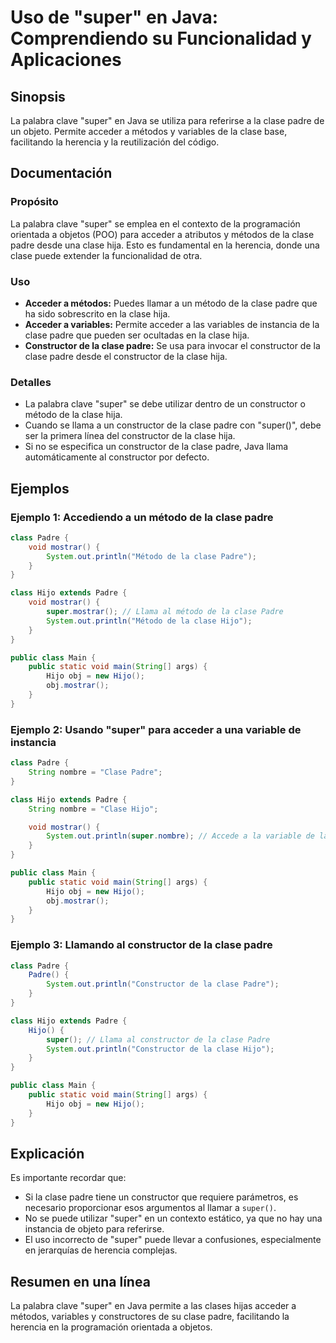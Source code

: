<!--
Meta Description: # Uso de "super" en Java: Comprendiendo su Funcionalidad y Aplicaciones ## Sinopsis La palabra clave "super" en Java se utiliza para referirse a la cl...
Meta Keywords: clase, padre, super, constructor, hijo
-->

# Uso de "super" en Java: Comprendiendo su Funcionalidad y Aplicaciones

## Sinopsis
La palabra clave "super" en Java se utiliza para referirse a la clase padre de un objeto. Permite acceder a métodos y variables de la clase base, facilitando la herencia y la reutilización del código.

## Documentación
### Propósito
La palabra clave "super" se emplea en el contexto de la programación orientada a objetos (POO) para acceder a atributos y métodos de la clase padre desde una clase hija. Esto es fundamental en la herencia, donde una clase puede extender la funcionalidad de otra.

### Uso
- **Acceder a métodos:** Puedes llamar a un método de la clase padre que ha sido sobrescrito en la clase hija.
- **Acceder a variables:** Permite acceder a las variables de instancia de la clase padre que pueden ser ocultadas en la clase hija.
- **Constructor de la clase padre:** Se usa para invocar el constructor de la clase padre desde el constructor de la clase hija.

### Detalles
- La palabra clave "super" se debe utilizar dentro de un constructor o método de la clase hija.
- Cuando se llama a un constructor de la clase padre con "super()", debe ser la primera línea del constructor de la clase hija.
- Si no se especifica un constructor de la clase padre, Java llama automáticamente al constructor por defecto.

## Ejemplos
### Ejemplo 1: Accediendo a un método de la clase padre
```java
class Padre {
    void mostrar() {
        System.out.println("Método de la clase Padre");
    }
}

class Hijo extends Padre {
    void mostrar() {
        super.mostrar(); // Llama al método de la clase Padre
        System.out.println("Método de la clase Hijo");
    }
}

public class Main {
    public static void main(String[] args) {
        Hijo obj = new Hijo();
        obj.mostrar();
    }
}
```

### Ejemplo 2: Usando "super" para acceder a una variable de instancia
```java
class Padre {
    String nombre = "Clase Padre";
}

class Hijo extends Padre {
    String nombre = "Clase Hijo";

    void mostrar() {
        System.out.println(super.nombre); // Accede a la variable de la clase Padre
    }
}

public class Main {
    public static void main(String[] args) {
        Hijo obj = new Hijo();
        obj.mostrar();
    }
}
```

### Ejemplo 3: Llamando al constructor de la clase padre
```java
class Padre {
    Padre() {
        System.out.println("Constructor de la clase Padre");
    }
}

class Hijo extends Padre {
    Hijo() {
        super(); // Llama al constructor de la clase Padre
        System.out.println("Constructor de la clase Hijo");
    }
}

public class Main {
    public static void main(String[] args) {
        Hijo obj = new Hijo();
    }
}
```

## Explicación
Es importante recordar que:
- Si la clase padre tiene un constructor que requiere parámetros, es necesario proporcionar esos argumentos al llamar a `super()`.
- No se puede utilizar "super" en un contexto estático, ya que no hay una instancia de objeto para referirse.
- El uso incorrecto de "super" puede llevar a confusiones, especialmente en jerarquías de herencia complejas.

## Resumen en una línea
La palabra clave "super" en Java permite a las clases hijas acceder a métodos, variables y constructores de su clase padre, facilitando la herencia en la programación orientada a objetos.